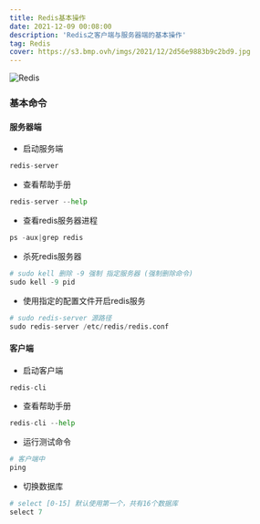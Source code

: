 ```yaml
---
title: Redis基本操作
date: 2021-12-09 00:08:00
description: 'Redis之客户端与服务器端的基本操作'
tag: Redis
cover: https://s3.bmp.ovh/imgs/2021/12/2d56e9883b9c2bd9.jpg
---
```

![Redis](https://gimg2.baidu.com/image_search/src=http%3A%2F%2Fstaticdata.yuanshihui.com%2Fdata%2FM00%2F6B%2F48%2FCIECAFtXNqyAJ117AABgsxRD-vs598.png&refer=http%3A%2F%2Fstaticdata.yuanshihui.com&app=2002&size=f9999,10000&q=a80&n=0&g=0n&fmt=jpeg?sec=1641607439&t=3fe57771c8cbb3351a2c376bba6f5c00)

### 基本命令 ###

#### 服务器端 ####

- 启动服务端

```python
redis-server
```

- 查看帮助手册

```python
redis-server --help
```

- 查看redis服务器进程

```python
ps -aux|grep redis
```

- 杀死redis服务器

```python
# sudo kell 删除 -9 强制 指定服务器 (强制删除命令)
sudo kell -9 pid
```

- 使用指定的配置文件开启redis服务

```python
# sudo redis-server 源路径
sudo redis-server /etc/redis/redis.conf
```

#### 客户端 ####

- 启动客户端

```python
redis-cli
```

- 查看帮助手册

```python
redis-cli --help
```

- 运行测试命令

```python
# 客户端中
ping
```

- 切换数据库

```python
# select [0-15] 默认使用第一个，共有16个数据库
select 7
```

